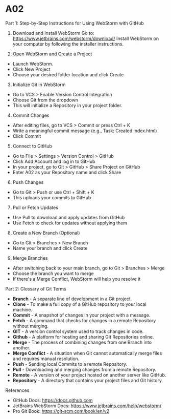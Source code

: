 # A02

Part 1: Step-by-Step Instructions for Using WebStorm with GitHub

1. Download and Install WebStorm
Go to: https://www.jetbrains.com/webstorm/download/
Install WebStorm on your computer by following the installer instructions.

2. Open WebStorm and Create a Project
- Launch WebStorm.
- Click New Project
- Choose your desired folder location and click Create

3. Initialize Git in WebStorm
- Go to VCS > Enable Version Control Integration
- Choose Git from the dropdown
- This will initialize a Repository in your project folder.

4. Commit Changes
- After editing files, go to VCS > Commit or press Ctrl + K
- Write a meaningful commit message (e.g., Task: Created index.html)
- Click Commit

5. Connect to GitHub
- Go to File > Settings > Version Control > GitHub
- Click Add Account and log in to GitHub
- In your project, go to Git > GitHub > Share Project on GitHub
- Enter A02 as your Repository name and click Share

6. Push Changes
- Go to Git > Push or use Ctrl + Shift + K
- This uploads your commits to GitHub

7. Pull or Fetch Updates
- Use Pull to download and apply updates from GitHub
- Use Fetch to check for updates without applying them

8. Create a New Branch (Optional)
- Go to Git > Branches > New Branch
- Name your branch and click Create

9. Merge Branches
- After switching back to your main branch, go to Git > Branches > Merge
- Choose the branch you want to merge
- If there's a Merge Conflict, WebStorm will help you resolve it

Part 2: Glossary of Git Terms

- **Branch** - A separate line of development in a Git project.
- **Clone** - To make a full copy of a GitHub repository to your local machine.
- **Commit** - A snapshot of changes in your project with a message.
- **Fetch** - A command that checks for changes in a remote Repository without merging.
- **GIT** - A version control system used to track changes in code.
- **Github** - A platform for hosting and sharing Git Repositories online.
- **Merge** - The process of combining changes from one Branch into another.
- **Merge Conflict** - A situation when Git cannot automatically merge files and requires manual     resolution.
- **Push** - Sending local Commits to a remote Repository.
- **Pull** - Downloading and merging changes from a remote Repository.
- **Remote** - A version of your project hosted on another server like GitHub.
- **Repository** - A directory that contains your project files and Git history.

References
- GitHub Docs: https://docs.github.com
- JetBrains WebStorm Docs: https://www.jetbrains.com/help/webstorm/
- Pro Git Book: https://git-scm.com/book/en/v2
